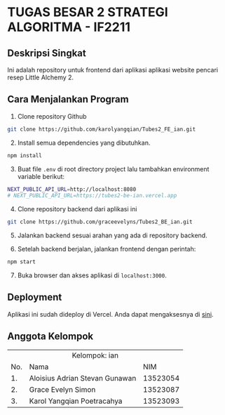 # TUGAS BESAR 2 STRATEGI ALGORITMA - IF2211  

## Deskripsi Singkat 
Ini adalah repository untuk frontend dari aplikasi aplikasi website pencari resep Little Alchemy 2.
 
 ## Cara Menjalankan Program
 1. Clone repository Github 
 ```bash
git clone https://github.com/karolyangqian/Tubes2_FE_ian.git
 ```
 2. Install semua dependencies yang dibutuhkan.
```bash
npm install
```
3. Buat file `.env` di root directory project lalu tambahkan environment variable berikut:
```bash
NEXT_PUBLIC_API_URL=http://localhost:8080
# NEXT_PUBLIC_API_URL=https://tubes2-be-ian.vercel.app
```
4. Clone repository backend dari aplikasi ini
```bash
git clone https://github.com/graceevelyns/Tubes2_BE_ian.git
 ```
5. Jalankan backend sesuai arahan yang ada di repository backend.

6. Setelah backend berjalan, jalankan frontend dengan perintah:
```bash
npm start
```
7. Buka browser dan akses aplikasi di `localhost:3000`.

## Deployment
Aplikasi ini sudah dideploy di Vercel. Anda dapat mengaksesnya di [sini](https://tubes2-fe-ian.vercel.app/).

## Anggota Kelompok
<table>
    <tr>
        <td colspan="3", align = "center"><center>Kelompok: ian</center></td>
    </tr>
    <tr>
        <td>No.</td>
        <td>Nama</td>
        <td>NIM</td>
    </tr>
    <tr>
        <td>1.</td>
        <td>Aloisius Adrian Stevan Gunawan</td>
        <td>13523054</td>
    </tr>
    <tr>
        <td>2.</td>
        <td>Grace Evelyn Simon</td>
        <td>13523087</td>
    </tr>
    <tr>
        <td>3.</td>
        <td>Karol Yangqian Poetracahya</td>
        <td>13523093</td>
    </tr>
</table>